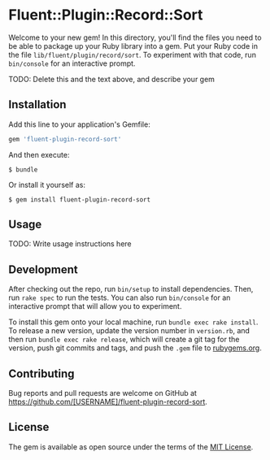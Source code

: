 # Fluent::Plugin::Record::Sort

Welcome to your new gem! In this directory, you'll find the files you need to be able to package up your Ruby library into a gem. Put your Ruby code in the file `lib/fluent/plugin/record/sort`. To experiment with that code, run `bin/console` for an interactive prompt.

TODO: Delete this and the text above, and describe your gem

## Installation

Add this line to your application's Gemfile:

```ruby
gem 'fluent-plugin-record-sort'
```

And then execute:

    $ bundle

Or install it yourself as:

    $ gem install fluent-plugin-record-sort

## Usage

TODO: Write usage instructions here

## Development

After checking out the repo, run `bin/setup` to install dependencies. Then, run `rake spec` to run the tests. You can also run `bin/console` for an interactive prompt that will allow you to experiment.

To install this gem onto your local machine, run `bundle exec rake install`. To release a new version, update the version number in `version.rb`, and then run `bundle exec rake release`, which will create a git tag for the version, push git commits and tags, and push the `.gem` file to [rubygems.org](https://rubygems.org).

## Contributing

Bug reports and pull requests are welcome on GitHub at https://github.com/[USERNAME]/fluent-plugin-record-sort.

## License

The gem is available as open source under the terms of the [MIT License](https://opensource.org/licenses/MIT).
